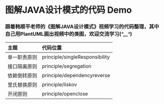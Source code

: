 # 图解JAVA设计模式的代码 Demo

### 跟着韩顺平老师的《图解JAVA设计模式》视频学习的代码整理，其中自己用PlantUML画出视频中的类图，欢迎交流学习(*^__^*) 


|主题|代码位置|
|:---|:---|
|单一职责原则|principle/singleResponsibility|
|接口隔离原则|principle/segregation|
|依赖倒转原则|principle/dependencyreverse|
|里氏替换原则|principle/liskov|
|开闭原则|principle/openclose|
